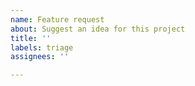 ```yaml
---
name: Feature request
about: Suggest an idea for this project
title: ''
labels: triage
assignees: ''

---
```



